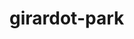 # girardot-park

<!--Fonts:
    font-family: 'Harmattan', sans-serif # robótica estilo terminal de los 80s
    font-family: 'Play', sans-serif # Semi cuadrada la letra.
    font-family: 'Cuprum', sans-serif # Letra más estirada hacia arriba, casi no se lee porque está muy junta.
    font-family: 'Satisfy', cursive # Cursiva, se ve muy bonita.
    font-family: 'Righteous', cursive # Gruesa, y semi cursiva, como para títulos.
    font-family: 'Bad Script', cursive # Cursiva delgada como para parrafos en cartas.
    font-family: 'Reem Kufi', sans-serif # Bonita para parrafos
    
    Colors

    #161C2E;                   BG night Azul oscuro.
    white;                     BG day Blanco.
    rgb(217, 217, 217);        Gris claro (usado en cajas de intros)
    #EF6C35;                   Mandarina o zanahoria
    #FFF5F5;                   beish muy claro 
    #C02727;                   Vino tinto rosa. (usado en botón)
    
    a[href="Link"]{Texto}
    -->
